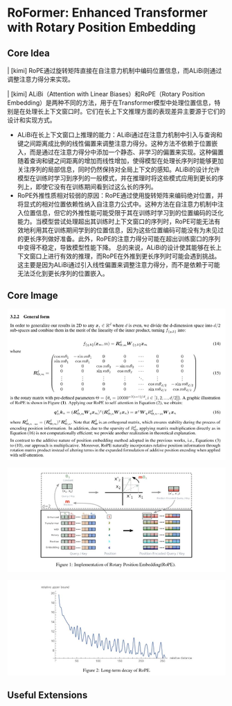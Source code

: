 # RoFormer: Enhanced Transformer with Rotary Position Embedding

## Core Idea
| [kimi] RoPE通过旋转矩阵直接在自注意力机制中编码位置信息，而ALiBi则通过调整注意力得分来实现。

| [kimi] ALiBi（Attention with Linear Biases）和RoPE（Rotary Position Embedding）是两种不同的方法，用于在Transformer模型中处理位置信息，特别是在处理长上下文窗口时。它们在长上下文推理方面的表现差异主要源于它们的设计和实现方式。
- ALiBi在长上下文窗口上推理的能力：ALiBi通过在注意力机制中引入与查询和键之间距离成比例的线性偏置来调整注意力得分。这种方法不依赖于位置嵌入，而是通过在注意力得分中添加一个静态、非学习的偏置来实现。这种偏置随着查询和键之间距离的增加而线性增加，使得模型在处理长序列时能够更加关注序列的局部信息，同时仍然保持对全局上下文的感知。ALiBi的设计允许模型在训练时学习到序列的一般模式，并在推理时将这些模式应用到更长的序列上，即使它没有在训练期间看到过这么长的序列。
- RoPE外推性质相对较弱的原因：RoPE通过使用旋转矩阵来编码绝对位置，并将显式的相对位置依赖性纳入自注意力公式中。这种方法在自注意力机制中注入位置信息，但它的外推性能可能受限于其在训练时学习到的位置编码的泛化能力。当模型尝试处理超出其训练时上下文窗口的序列时，RoPE可能无法有效地利用其在训练期间学到的位置信息，因为这些位置编码可能没有为未见过的更长序列做好准备。此外，RoPE的注意力得分可能在超出训练窗口的序列中变得不稳定，导致模型性能下降。
总的来说，ALiBi的设计使其能够在长上下文窗口上进行有效的推理，而RoPE在外推到更长序列时可能会遇到挑战。这主要是因为ALiBi通过引入线性偏置来调整注意力得分，而不是依赖于可能无法泛化到更长序列的位置嵌入。

## Core Image
![3.2.2](3.2.2.jpg)

![Figure 1](fig.1.jpg)

![Figure 2](fig.2.jpg)

## Useful Extensions